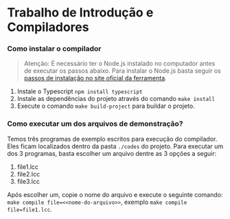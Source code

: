 # Trabalho de Introdução e Compiladores

### Como instalar o compilador

> Atenção: É necessário ter o Node.js instalado no computador antes de executar os passos abaixo. Para instalar o Node.js basta seguir os [passos de instalação no site oficial da ferramenta](https://nodejs.dev/).

1. Instale o Typescript `npm install typescript`
1. Instale as dependências do projeto através do comando `make install`
2. Execute o comando `make build-project` para buildar o projeto.

### Como executar um dos arquivos de demonstração?

Temos três programas de exemplo escritos para execução do compilador. Eles ficam localizados dentro da pasta `./codes` do projeto. Para executar um dos 3 programas, basta escolher um arquivo dentre as 3 opções a seguir:

1. file1.lcc
2. file2.lcc
3. file3.lcc

Após escolher um, copie o nome do arquivo e execute o seguinte comando: `make compile file=<<nome-do-arquivo>>`, exemplo `make compile file=file1.lcc`.
